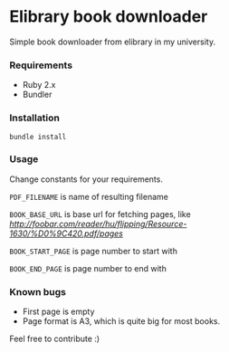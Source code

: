 # Elibrary book downloader

Simple book downloader from elibrary in my university.

### Requirements
* Ruby 2.x
* Bundler

### Installation

```
bundle install
```

### Usage
Change constants for your requirements.

`PDF_FILENAME` is name of resulting filename

`BOOK_BASE_URL` is base url for fetching pages, like *http://foobar.com/reader/hu/flipping/Resource-1630/%D0%9C420.pdf/pages*

`BOOK_START_PAGE` is page number to start with

`BOOK_END_PAGE` is page number to end with

### Known bugs
* First page is empty
* Page format is A3, which is quite big for most books.

Feel free to contribute :)
